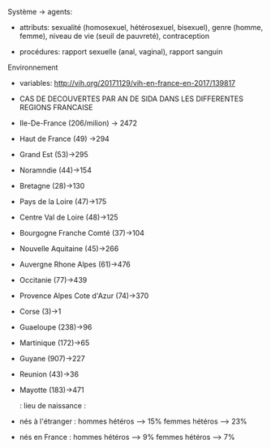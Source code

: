 Système 
-> agents:

- attributs:
sexualité (homosexuel, hétérosexuel, bisexuel), genre (homme, femme), niveau de vie (seuil de pauvreté), contraception 

- procédures:
rapport sexuelle (anal, vaginal), rapport sanguin


Environnement

- variables:
http://vih.org/20171129/vih-en-france-en-2017/139817
- CAS DE DECOUVERTES PAR AN DE SIDA DANS LES DIFFERENTES REGIONS FRANCAISE

- Ile-De-France (206/milion) -> 2472
- Haut de France (49) ->294
- Grand Est (53)->295
- Noramndie (44)->154
- Bretagne (28)->130
- Pays de la Loire (47)->175
- Centre Val de Loire (48)->125
- Bourgogne Franche Comté (37)->104
- Nouvelle Aquitaine (45)->266
- Auvergne Rhone Alpes (61)->476
- Occitanie (77)->439
- Provence Alpes Cote d'Azur (74)->370
- Corse (3)->1
- Guaeloupe (238)->96
- Martinique (172)->65
- Guyane (907)->227
- Reunion (43)->36
- Mayotte (183)->471






  : lieu de naissance :
- nés à l'étranger : hommes hétéros --> 15%
                      femmes hétéros --> 23%
- nés en France : hommes hétéros --> 9%
                  femmes hétéros --> 7%
